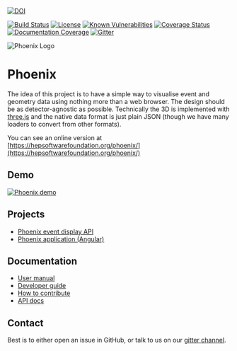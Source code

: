 [![DOI](https://zenodo.org/badge/135442382.svg)](https://zenodo.org/badge/latestdoi/135442382)

[![Build Status][build-img]][build-link]
[![License][license-img]][license-url]
[![Known Vulnerabilities](https://snyk.io/test/github/hsf/phoenix/badge.svg?targetFile=package.json)](https://snyk.io/test/github/emiliocortina/phoenix?targetFile=package.json)
[![Coverage Status](https://coveralls.io/repos/github/HSF/phoenix/badge.svg?branch=master)](https://coveralls.io/github/HSF/phoenix?branch=master)
[![Documentation Coverage](https://raw.github.com/HSF/phoenix/master/docs/api-docs/images/coverage-badge-documentation.svg)](https://hepsoftwarefoundation.org/phoenix/api-docs/coverage.html)
[![Gitter](https://badges.gitter.im/phoenix-developers/community.svg)](https://gitter.im/phoenix-developers/community?utm_source=badge&utm_medium=badge&utm_campaign=pr-badge)

[build-img]: https://travis-ci.com/HSF/phoenix.svg?branch=master
[build-link]: https://travis-ci.com/HSF/phoenix
[license-img]: https://img.shields.io/github/license/hsf/phoenix.svg
[license-url]: https://github.com/hsf/phoenix/blob/master/LICENSE

![Phoenix Logo](https://raw.github.com/HSF/phoenix/master/packages/phoenix-app/src/assets/images/logo-text.svg)

# Phoenix

The idea of this project is to have a simple way to visualise event and geometry data using nothing more than a web browser. The design should be as detector-agnostic as possible.
Technically the 3D is implemented with [three.js](https://threejs.org) and the native data format is just plain JSON (though we have many loaders to convert from other formats).

You can see an online version at [https://hepsoftwarefoundation.org/phoenix/](https://hepsoftwarefoundation.org/phoenix/)

## Demo

[![Phoenix demo](https://raw.github.com/HSF/phoenix/master/packages/phoenix-app/src/assets/images/video-cover.png)](https://www.youtube.com/watch?v=75MWVRzVvoY)

## Projects

* [Phoenix event display API](./packages/phoenix-event-display/)
* [Phoenix application (Angular)](./packages/phoenix-app/)

## Documentation

* [User manual](./guides/users.md)
* [Developer guide](./guides/developers.md)
* [How to contribute](./CONTRIBUTING.md)
* [API docs](https://hepsoftwarefoundation.org/phoenix/api-docs/)

## Contact

Best is to either open an issue in GitHub, or talk to us on our [gitter channel](https://gitter.im/phoenix-developers/community).
